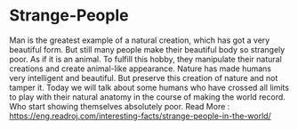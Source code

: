 # Strange-People
Man is the greatest example of a natural creation, which has got a very beautiful form. But still many people make their beautiful body so strangely poor. As if it is an animal. To fulfill this hobby, they manipulate their natural creations and create animal-like appearance. Nature has made humans very intelligent and beautiful. But preserve this creation of nature and not tamper it. Today we will talk about some humans who have crossed all limits to play with their natural anatomy in the course of making the world record. Who start showing themselves absolutely poor.  Read More : https://eng.readroj.com/interesting-facts/strange-people-in-the-world/ 
